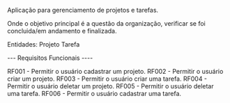 Aplicação para gerenciamento de projetos e tarefas. 

Onde o objetivo principal é a questão da organização, verificar se foi concluida/em andamento e finalizada. 

Entidades: Projeto 
           Tarefa
           
--- Requisitos Funcionais ----

RF001 - Permitir o usuário cadastrar um projeto.
RF002 - Permitir o usuário criar um projeto.
RF003 - Permitir o usuário criar uma tarefa.
RF004 - Permitir o usuário deletar um projeto.
RF005 - Permitir o usuário deletar uma tarefa.
RF006 - Permitir o usuário cadastrar uma tarefa.



